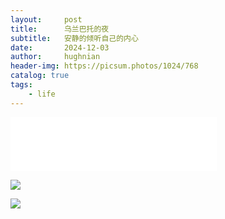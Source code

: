 ```yaml
---
layout:     post
title:      乌兰巴托的夜
subtitle:   安静的倾听自己的内心
date:       2024-12-03
author:     hughnian
header-img: https://picsum.photos/1024/768
catalog: true
tags:
    - life
---
```


<iframe frameborder="no" border="0" marginwidth="0" marginheight="0" width=330 height=86 src="//music.163.com/outchain/player?type=2&id=1998666340&auto=1&height=66"></iframe> 

![](/img/photo/changjiang1.jpg)

![](/img/photo/changjiang2.jpg)